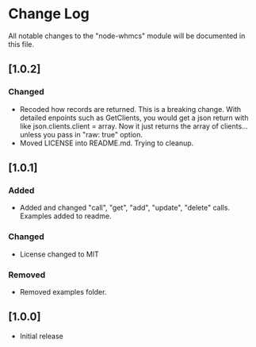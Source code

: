 # Change Log

All notable changes to the "node-whmcs" module will be documented in this file.

## [1.0.2]

### Changed

- Recoded how records are returned. This is a breaking change. With detailed enpoints such as GetClients, you would get a json return with like json.clients.client = array. Now it just returns the array of clients... unless you pass in "raw: true" option.
- Moved LICENSE into README.md. Trying to cleanup.

## [1.0.1]

### Added

- Added and changed "call", "get", "add", "update", "delete" calls. Examples added to readme.

### Changed

- License changed to MIT

### Removed

- Removed examples folder.

## [1.0.0]

- Initial release
